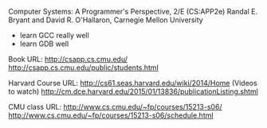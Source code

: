 Computer Systems: A Programmer's Perspective, 2/E (CS:APP2e)
Randal E. Bryant and David R. O'Hallaron, Carnegie Mellon University

- learn GCC really well
- learn GDB well

Book URL: 
http://csapp.cs.cmu.edu/
http://csapp.cs.cmu.edu/public/students.html

Harvard Course URL:
http://cs61.seas.harvard.edu/wiki/2014/Home
(Videos to watch)
http://cm.dce.harvard.edu/2015/01/13836/publicationListing.shtml


CMU class URL: 
http://www.cs.cmu.edu/~fp/courses/15213-s06/
http://www.cs.cmu.edu/~fp/courses/15213-s06/schedule.html
